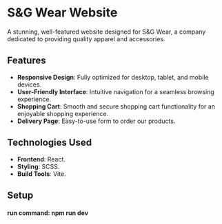 # S&G Wear Website  

A stunning, well-featured website designed for S&G Wear, a company dedicated to providing quality apparel and accessories.  

## Features  

- **Responsive Design**: Fully optimized for desktop, tablet, and mobile devices.  
- **User-Friendly Interface**: Intuitive navigation for a seamless browsing experience.  
- **Shopping Cart**: Smooth and secure shopping cart functionality for an enjoyable shopping experience.  
- **Delivery Page**: Easy-to-use form to order our products.  

## Technologies Used  

- **Frontend**: React.  
- **Styling**:  SCSS.  
- **Build Tools**: Vite.  

## Setup  
#### run command: npm run dev
